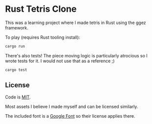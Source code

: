 # Rust Tetris Clone

This was a learning project where I made tetris in Rust using the ggez
framework.

To play (requires Rust tooling install):

```bash
cargo run
```

There's also tests! The piece moving logic is particularly atrocious so I wrote
tests for it. I would not use that as a reference ;)

```bash
cargo test
```

## License

Code is [MIT](./LICENSE).

Most assets I believe I made myself and can be licensed similarly.

The included font is a [Google
Font](https://fonts.google.com/specimen/Press+Start+2P) so their license applies
there.
